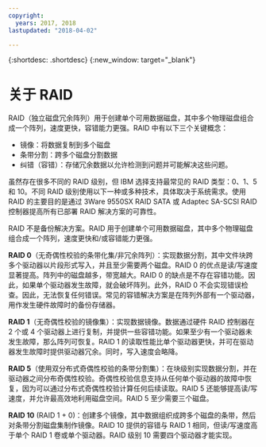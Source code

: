 ```yaml
---
copyright:
  years: 2017, 2018
lastupdated: "2018-04-02"

---
```


{:shortdesc: .shortdesc}
{:new_window: target="_blank"}

# 关于 RAID

RAID（独立磁盘冗余阵列）用于创建单个可用数据磁盘，其中多个物理磁盘组合成一个阵列，速度更快，容错能力更强。RAID 中有以下三个关键概念：
* 镜像：将数据复制到多个磁盘
* 条带分割：跨多个磁盘分割数据
* 纠错（容错）：存储冗余数据以允许检测到问题并可能解决这些问题。

虽然存在很多不同的 RAID 级别，但 IBM 选择支持最常见的 RAID 类型：0、1、5 和 10。不同 RAID 级别使用以下一种或多种技术，具体取决于系统需求。使用 RAID 的主要目的是通过 3Ware 9550SX RAID SATA 或 Adaptec SA-SCSI RAID 控制器提高所有已部署 RAID 解决方案的可靠性。

RAID 不是备份解决方案。RAID 用于创建单个可用数据磁盘，其中多个物理磁盘组合成一个阵列，速度更快和/或容错能力更强。


**RAID 0**（无奇偶性校验的条带化集/非冗余阵列）：实现数据分割，其中文件块跨多个驱动器以片段形式写入，并且至少需要两个磁盘。RAID 0 的优点是读/写速度显著提高。阵列中的磁盘越多，带宽越大。RAID 0 的缺点是不存在容错功能。因此，如果单个驱动器发生故障，就会破坏阵列。此外，RAID 0 不会实现错误检查。因此，无法恢复任何错误。常见的容错解决方案是在阵列外部有一个驱动器，用作发生硬件故障时的备份存储器。

**RAID 1**（无奇偶性校验的镜像集）：实现数据镜像。数据通过硬件 RAID 控制器在 2 个或 4 个驱动器上进行复制，并提供一些容错功能。如果至少有一个驱动器未发生故障，那么阵列可恢复。RAID 1 的读取性能比单个驱动器更快，并可在驱动器发生故障时提供驱动器冗余。同时，写入速度会略降。

**RAID 5**（使用双分布式奇偶性校验的条带分割集）：在块级别实现数据分割，并在驱动器之间分布奇偶性校验。奇偶性校验信息支持从任何单个驱动器的故障中恢复，因为可以通过分布式奇偶性校验计算任何后续读取。RAID 5 还能够提高读/写速度，并允许最高效地利用磁盘空间。RAID 5 至少需要三个磁盘。

**RAID 10** (RAID 1 + 0)：创建多个镜像，其中数据组织成跨多个磁盘的条带，然后对条带分割磁盘集制作镜像。RAID 10 提供的容错与 RAID 1 相同，但读/写速度高于单个 RAID 1 卷或单个驱动器。RAID 级别 10 需要四个驱动器才能实现。
